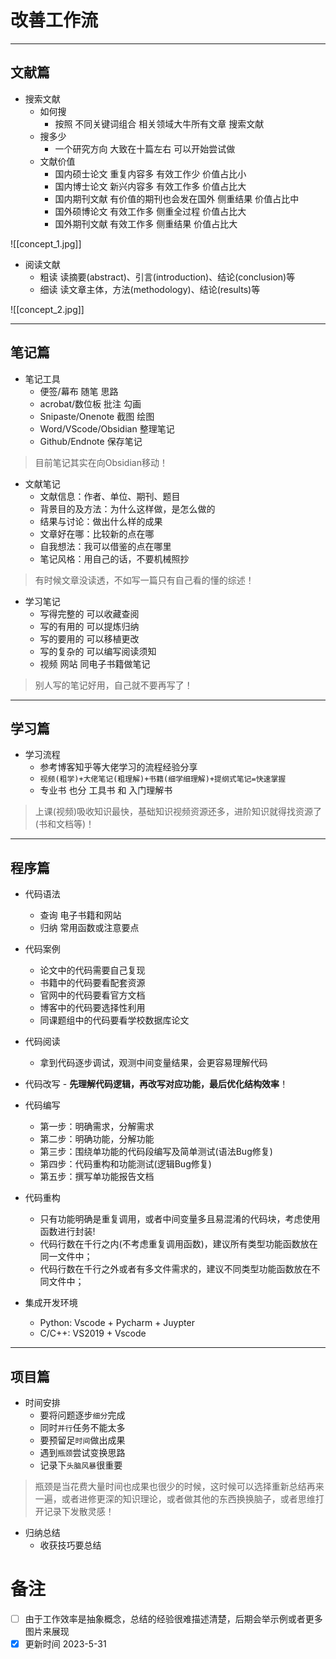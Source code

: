 # 改善工作流

---

## 文献篇

- 搜索文献
	- 如何搜
		- 按照 不同关键词组合 相关领域大牛所有文章 搜索文献
	- 搜多少
		- 一个研究方向 大致在十篇左右 可以开始尝试做
	- 文献价值
		- 国内硕士论文 重复内容多 有效工作少 价值占比小
		- 国内博士论文 新兴内容多 有效工作多 价值占比大
		- 国内期刊文献 有价值的期刊也会发在国外 侧重结果 价值占比中
		- 国外硕博论文 有效工作多 侧重全过程 价值占比大
		- 国外期刊文献 有效工作多 侧重结果 价值占比大

![[concept_1.jpg]]

- 阅读文献
	- 粗读 读摘要(abstract)、引言(introduction)、结论(conclusion)等
	- 细读 读文章主体，方法(methodology)、结论(results)等

![[concept_2.jpg]]

---

## 笔记篇

- 笔记工具
	- 便签/幕布 随笔 思路
	- acrobat/数位板 批注 勾画 
	- Snipaste/Onenote 截图 绘图
	- Word/VScode/Obsidian 整理笔记
	- Github/Endnote 保存笔记

> 目前笔记其实在向Obsidian移动！

- 文献笔记
	- 文献信息：作者、单位、期刊、题目
	- 背景目的及方法：为什么这样做，是怎么做的
	- 结果与讨论：做出什么样的成果
	- 文章好在哪：比较新的点在哪
	- 自我想法：我可以借鉴的点在哪里
	- 笔记风格：用自己的话，不要机械照抄

> 有时候文章没读透，不如写一篇只有自己看的懂的综述！

- 学习笔记
	- 写得完整的 可以收藏查阅
	- 写的有用的 可以提炼归纳
	- 写的要用的 可以移植更改
	- 写的复杂的 可以编写阅读须知
	- 视频 网站 同电子书籍做笔记

> 别人写的笔记好用，自己就不要再写了！

---

## 学习篇

- 学习流程
	- 参考博客知乎等大佬学习的流程经验分享
	- `视频(粗学)+大佬笔记(粗理解)+书籍(细学细理解)+提纲式笔记=快速掌握`
	- 专业书 也分 工具书 和 入门理解书

> 上课(视频)吸收知识最快，基础知识视频资源还多，进阶知识就得找资源了(书和文档等)！

---

## 程序篇

- 代码语法
	- 查询 电子书籍和网站
	- 归纳 常用函数或注意要点

- 代码案例
	- 论文中的代码需要自己复现
	- 书籍中的代码要看配套资源
	- 官网中的代码要看官方文档
	- 博客中的代码要选择性利用
	- 同课题组中的代码要看学校数据库论文

- 代码阅读
	- 拿到代码逐步调试，观测中间变量结果，会更容易理解代码

- 代码改写
	  - **先理解代码逻辑，再改写对应功能，最后优化结构效率**！

- 代码编写
	- 第一步：明确需求，分解需求
	- 第二步：明确功能，分解功能
	- 第三步：围绕单功能的代码段编写及简单测试(语法Bug修复)
	- 第四步：代码重构和功能测试(逻辑Bug修复)
	- 第五步：撰写单功能报告文档

- 代码重构
	- 只有功能明确是重复调用，或者中间变量多且易混淆的代码块，考虑使用函数进行封装!
	- 代码行数在千行之内(不考虑重复调用函数)，建议所有类型功能函数放在同一文件中；
	- 代码行数在千行之外或者有多文件需求的，建议不同类型功能函数放在不同文件中；

- 集成开发环境
	- Python:  Vscode + Pycharm + Juypter
	- C/C++: VS2019 + Vscode

---

## 项目篇

- 时间安排
	- 要将问题逐步`细分`完成
	- 同时`并行`任务不能太多
	- 要预留足`时间`做出成果
	- 遇到`瓶颈`尝试变换思路
	- 记录下`头脑风暴`很重要

> 瓶颈是当花费大量时间也成果也很少的时候，这时候可以选择重新总结再来一遍，或者进修更深的知识理论，或者做其他的东西换换脑子，或者思维打开记录下发散灵感！

- 归纳总结
	- 收获技巧要总结

# 备注

- [ ] 由于工作效率是抽象概念，总结的经验很难描述清楚，后期会举示例或者更多图片来展现  
- [x] 更新时间 2023-5-31
